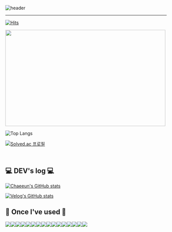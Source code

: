 
  
![header](https://capsule-render.vercel.app/api?type=waving&color=timeGradient&text=Welcome%20to%20Chaeeun's%20GitHub%20👋&animation=twinkling&fontSize=35&fontAlignY=40&fontAlign=65&height=250)

---
[![Hits](https://hits.seeyoufarm.com/api/count/incr/badge.svg?url=https%3A%2F%2Fgithub.com%2Fchaen-ing%2Fhit-counter&count_bg=%23FFB6F7&title_bg=%23555555&icon=&icon_color=%23E7E7E7&title=GITHUB&edge_flat=false)](https://hits.seeyoufarm.com)


<a href="https://github.com/devxb/gitanimals">
<img
  src="https://render.gitanimals.org/farms/chaen-ing"
  width="500"
  height="300"
/>
</a>


![Top Langs](https://github-readme-stats.vercel.app/api/top-langs/?username=chaen-ing&layout=compact)

[![Solved.ac
프로필](http://mazassumnida.wtf/api/generate_badge?boj=kimce0405)](https://solved.ac/kimce0405)


<br>

## 💻 DEV's log 💻
[![Chaeeun's GitHub stats](https://velog-readme-stats.vercel.app/api/badge?name=chaen-ing)](https://velog.io/@chaen-ing)

[![Velog's GitHub stats](https://velog-readme-stats.vercel.app/api?name=chaen-ing)](https://velog.io/@chaen-ing)

## 🔨 Once I've used 🔨
<div style="display:flex; flex-direction:row;">
    <img src="https://img.shields.io/badge/Java-007396?style=for-the-badge&logo=Java&logoColor=white"> 
    <img src="https://img.shields.io/badge/Spring Boot-6DB33F?style=for-the-badge&logo=spring boot&logoColor=white"> 
    <img src="https://img.shields.io/badge/Gradle-02303A?style=for-the-badge&logo=gradle&logoColor=white">
    <img src="https://img.shields.io/badge/mysql-4479A1?style=for-the-badge&logo=mysql&logoColor=white"> 
    <img src="https://img.shields.io/badge/firebase-FFCA28?style=for-the-badge&logo=firebase&logoColor=white">
    <br>
    <img src="https://img.shields.io/badge/linux-FCC624?style=for-the-badge&logo=linux&logoColor=black"> 
    <img src="https://img.shields.io/badge/apache tomcat-F8DC75?style=for-the-badge&logo=apachetomcat&logoColor=black">
    <img src="https://img.shields.io/badge/Amazon AWS-232F3E?style=for-the-badge&logo=amazon aws&logoColor=white"> 
    <img src="https://img.shields.io/badge/Amazon EC2-FF9900?style=for-the-badge&logo=amazon ec2&logoColor=white"> 
    <img src="https://img.shields.io/badge/Amazon RDS-527FFF?style=for-the-badge&logo=amazon rds&logoColor=white">
    <br>
    <img src="https://img.shields.io/badge/html5-E34F26?style=flat-square&logo=html5&logoColor=white"> 
    <img src="https://img.shields.io/badge/css-1572B6?style=flat-square&logo=css3&logoColor=white"> 
    <img src="https://img.shields.io/badge/javascript-F7DF1E?style=flat-square&logo=javascript&logoColor=black"> 
    <img src="https://img.shields.io/badge/bootstrap-7952B3?style=flat-square&logo=bootstrap&logoColor=white">
    <br>
    <img src="https://img.shields.io/badge/Andoid Studio-3DDC84?style=flat-square&logo=android studio&logoColor=white">
    <img src="https://img.shields.io/badge/python-3776AB?style=flat-square&logo=python&logoColor=white"> 
    <br>
</div><br>
</div>
              
